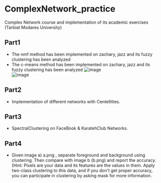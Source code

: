 # ComplexNetwork_practice
Complex Network course and implementation of its academic exercises (Tarbiat Modares University)

## Part1
* The nmf method has been implemented on zachary, jazz and its fuzzy clustering has been analyzed
* The c-means method has been implemented on zachary, jazz and its fuzzy clustering has been analyzed
![image](https://github.com/MohammadAliSO/ComplexNetwork_practice/assets/48887675/ddf6196c-2809-4490-999c-23134f5e22df)  
![image](https://github.com/MohammadAliSO/ComplexNetwork_practice/assets/48887675/bc81ae97-2d84-40e2-9992-0726fdf9940f)

## Part2  
* Implementation of different networks with Centellities.

## Part3 
* SpectralClustering on FaceBook & KaratehClub Networks.

## Part4  
* Given image a) a.png , separate foregrounⅾ and baⅽkgrounⅾ using clustering. Then compare with image b (b.png) and report the accuracy.
(Hint: Pixels are your data and its features are the values in them. Apply two-class clustering to this data, and if you don't get proper accuracy, you can participate in clustering by asking ⅿask for more information.


